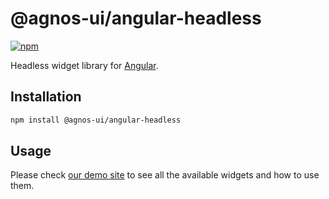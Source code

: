 # @agnos-ui/angular-headless

[![npm](https://img.shields.io/npm/v/@agnos-ui/angular-headless)](https://www.npmjs.com/package/@agnos-ui/angular-headless)

Headless widget library for [Angular](https://angular.io/).

## Installation

```sh
npm install @agnos-ui/angular-headless
```

## Usage

Please check [our demo site](https://amadeusitgroup.github.io/AgnosUI/latest/) to see all the available widgets and how to use them.
